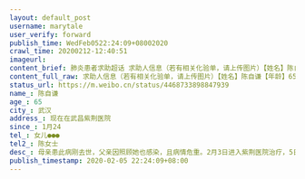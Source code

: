 ```yaml
---
layout: default_post
username: marytale
user_verify: forward
publish_time: WedFeb0522:24:09+08002020
crawl_time: 20200212-12:40:51
imageurl: 
content_brief: 肺炎患者求助超话 求助人信息（若有相关化验单，请上传图片）【姓名】陈自谦【年龄】65【所在城市】武汉【所在小区、社区】现在在武昌紫荆医院【患病时间】1月24【联系方式】女儿●●●【其他紧急联系人】陈女士【病情描述】母亲患此病刚去世，父亲因照顾她也感染，且病情危重。2月3 ...全文
content_full_raw: 求助人信息（若有相关化验单，请上传图片）【姓名】陈自谦【年龄】65【所在城市】武汉【所在小区、社区】现在在武昌紫荆医院【患病时间】1月24【联系方式】女儿●●●【其他紧急联系人】陈女士【病情描述】母亲患此病刚去世，父亲因照顾她也感染，且病情危重。2月3日进入紫荆医院治疗，5日医生通知他情况危急，要我们自行联系医院转院。他们医院条件有限，没有多的呼吸机可用，更不能插管或者人工肺。父亲今天血氧一度掉到6！！！打了急救的针之后恢复为四五十。我不知道为什么要我们自己联系医院，联系了医院说他这样的情况在路上都撑不住，可是不危重不能转院，危重了也不能转院，那让人怎么办呢？妈妈已经突然走了，给我爸爸一个活路吧，我也开始发烧了。。
status_url: https://m.weibo.cn/status/4468733898847939
name_: 陈自谦
age_: 65
city_: 武汉
address_: 现在在武昌紫荆医院
since_: 1月24
tel_: 女儿●●●
tel2_: 陈女士
desc_: 母亲患此病刚去世，父亲因照顾她也感染，且病情危重。2月3日进入紫荆医院治疗，5日医生通知他情况危急，要我们自行联系医院转院。他们医院条件有限，没有多的呼吸机可用，更不能插管或者人工肺。父亲今天血氧一度掉到6！！！打了急救的针之后恢复为四五十。我不知道为什么要我们自己联系医院，联系了医院说他这样的情况在路上都撑不住，可是不危重不能转院，危重了也不能转院，那让人怎么办呢？妈妈已经突然走了，给我爸爸一个活路吧，我也开始发烧了。。
publish_timestamp: 2020-02-05 22:24:09+08:00
---
```

